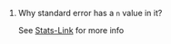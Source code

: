 1. Why standard error has a `n` value in it?
    
    See [Stats-Link](https://stats.stackexchange.com/a/60486/85847) for more info
